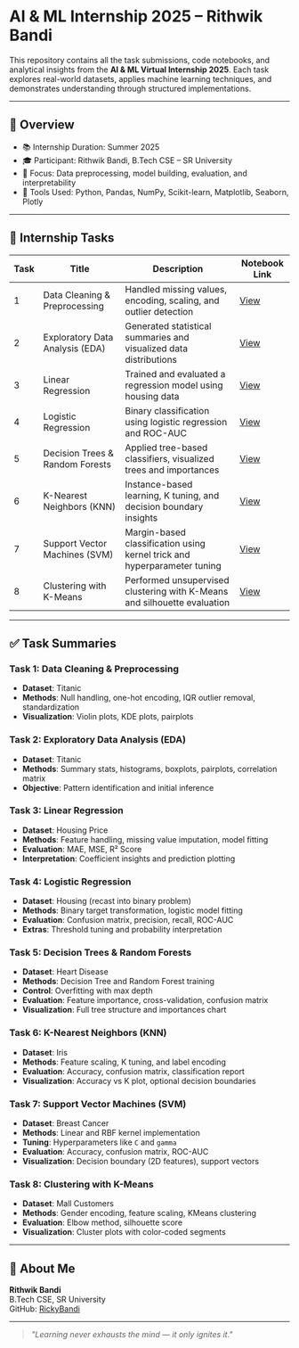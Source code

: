 # AI & ML Internship 2025 – Rithwik Bandi

This repository contains all the task submissions, code notebooks, and analytical insights from the **AI & ML Virtual Internship 2025**. Each task explores real-world datasets, applies machine learning techniques, and demonstrates understanding through structured implementations.

---

## 📌 Overview

- 📚 Internship Duration: Summer 2025  
- 🎓 Participant: Rithwik Bandi, B.Tech CSE – SR University  
- 🧠 Focus: Data preprocessing, model building, evaluation, and interpretability  
- 💼 Tools Used: Python, Pandas, NumPy, Scikit-learn, Matplotlib, Seaborn, Plotly

---

## 📂 Internship Tasks

| Task | Title                           | Description                                                               | Notebook Link |
|------|---------------------------------|---------------------------------------------------------------------------|---------------|
| 1    | Data Cleaning & Preprocessing   | Handled missing values, encoding, scaling, and outlier detection          | [View](https://github.com/RickyBandi/AI-ML-Internship/blob/main/Task-1/task-1.ipynb) |
| 2    | Exploratory Data Analysis (EDA) | Generated statistical summaries and visualized data distributions         | [View](https://github.com/RickyBandi/AI-ML-Internship/blob/main/Task-2/task-2.ipynb) |
| 3    | Linear Regression               | Trained and evaluated a regression model using housing data               | [View](https://github.com/RickyBandi/AI-ML-Internship/blob/main/Task-3/task-3.ipynb) |
| 4    | Logistic Regression             | Binary classification using logistic regression and ROC-AUC               | [View](https://github.com/RickyBandi/AI-ML-Internship/blob/main/Task-4/task-4.ipynb) |
| 5    | Decision Trees & Random Forests | Applied tree-based classifiers, visualized trees and importances          | [View](https://github.com/RickyBandi/AI-ML-Internship/blob/main/Task-5/task-5.ipynb) |
| 6    | K-Nearest Neighbors (KNN)       | Instance-based learning, K tuning, and decision boundary insights         | [View](https://github.com/RickyBandi/AI-ML-Internship/blob/main/Task-6/task-6.ipynb) |
| 7    | Support Vector Machines (SVM)   | Margin-based classification using kernel trick and hyperparameter tuning | [View](https://github.com/RickyBandi/AI-ML-Internship/blob/main/Task-7/task-7.ipynb) |
| 8    | Clustering with K-Means         | Performed unsupervised clustering with K-Means and silhouette evaluation  | [View](https://github.com/RickyBandi/AI-ML-Internship/blob/main/Task-8/task-8.ipynb) |

---

## ✅ Task Summaries

### Task 1: Data Cleaning & Preprocessing
- **Dataset**: Titanic  
- **Methods**: Null handling, one-hot encoding, IQR outlier removal, standardization  
- **Visualization**: Violin plots, KDE plots, pairplots

### Task 2: Exploratory Data Analysis (EDA)
- **Dataset**: Titanic  
- **Methods**: Summary stats, histograms, boxplots, pairplots, correlation matrix  
- **Objective**: Pattern identification and initial inference

### Task 3: Linear Regression
- **Dataset**: Housing Price  
- **Methods**: Feature handling, missing value imputation, model fitting  
- **Evaluation**: MAE, MSE, R² Score  
- **Interpretation**: Coefficient insights and prediction plotting

### Task 4: Logistic Regression
- **Dataset**: Housing (recast into binary problem)  
- **Methods**: Binary target transformation, logistic model fitting  
- **Evaluation**: Confusion matrix, precision, recall, ROC-AUC  
- **Extras**: Threshold tuning and probability interpretation

### Task 5: Decision Trees & Random Forests
- **Dataset**: Heart Disease  
- **Methods**: Decision Tree and Random Forest training  
- **Control**: Overfitting with max depth  
- **Evaluation**: Feature importance, cross-validation, confusion matrix  
- **Visualization**: Full tree structure and importances chart

### Task 6: K-Nearest Neighbors (KNN)
- **Dataset**: Iris  
- **Methods**: Feature scaling, K tuning, and label encoding  
- **Evaluation**: Accuracy, confusion matrix, classification report  
- **Visualization**: Accuracy vs K plot, optional decision boundaries

### Task 7: Support Vector Machines (SVM)
- **Dataset**: Breast Cancer  
- **Methods**: Linear and RBF kernel implementation  
- **Tuning**: Hyperparameters like `C` and `gamma`  
- **Evaluation**: Accuracy, confusion matrix, ROC-AUC  
- **Visualization**: Decision boundary (2D features), support vectors

### Task 8: Clustering with K-Means
- **Dataset**: Mall Customers  
- **Methods**: Gender encoding, feature scaling, KMeans clustering  
- **Evaluation**: Elbow method, silhouette score  
- **Visualization**: Cluster plots with color-coded segments

---

## 👤 About Me

**Rithwik Bandi**  
B.Tech CSE, SR University  
GitHub: [RickyBandi](https://github.com/RickyBandi)

---

> *"Learning never exhausts the mind — it only ignites it."*
